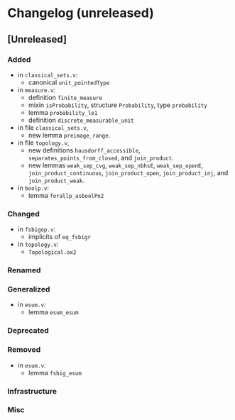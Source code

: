 # Changelog (unreleased)

## [Unreleased]

### Added

- in `classical_sets.v`:
  + canonical `unit_pointedType`
- in `measure.v`:
  + definition `finite_measure`
  + mixin `isProbability`, structure `Probability`, type `probability`
  + lemma `probability_le1`
  + definition `discrete_measurable_unit`
- in file `classical_sets.v`,
  + new lemma `preimage_range`.
- in file `topology.v`,
  + new definitions `hausdorff_accessible`, `separates_points_from_closed`, and 
    `join_product`.
  + new lemmas `weak_sep_cvg`, `weak_sep_nbhsE`, `weak_sep_openE`, 
    `join_product_continuous`, `join_product_open`, `join_product_inj`, and 
    `join_product_weak`.
- in `boolp.v`:
  + lemma `forallp_asboolPn2`

### Changed

- in `fsbigop.v`:
  + implicits of `eq_fsbigr`
- in `topology.v`:
  + `Topological.ax2`

### Renamed

### Generalized

- in `esum.v`:
  + lemma `esum_esum`

### Deprecated

### Removed

- in `esum.v`:
  + lemma `fsbig_esum`

### Infrastructure

### Misc
